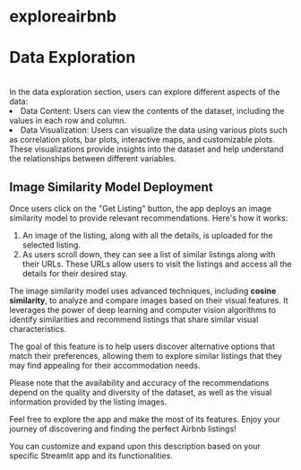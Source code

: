 # exploreairbnb
<h1>Data Exploration</h1>
<br>In the data exploration section, users can explore different aspects of the data:</br>
<li>Data Content: Users can view the contents of the dataset, including the values in each row and column.</li>
<li>Data Visualization: Users can visualize the data using various plots such as correlation plots, bar plots, interactive maps, and customizable plots. These visualizations provide insights into the dataset and help understand the relationships between different variables.</li>
<h2>Image Similarity Model Deployment</h2>
Once users click on the "Get Listing" button, the app deploys an image similarity model to provide relevant recommendations. Here's how it works:

<ol>
  <li>An image of the listing, along with all the details, is uploaded for the selected listing.</li>
  <li>As users scroll down, they can see a list of similar listings along with their URLs. These URLs allow users to visit the listings and access all the details for their desired stay.</li>
</ol>
The image similarity model uses advanced techniques, including <strong>cosine similarity</strong>, to analyze and compare images based on their visual features. It leverages the power of deep learning and computer vision algorithms to identify similarities and recommend listings that share similar visual characteristics.

The goal of this feature is to help users discover alternative options that match their preferences, allowing them to explore similar listings that they may find appealing for their accommodation needs.

Please note that the availability and accuracy of the recommendations depend on the quality and diversity of the dataset, as well as the visual information provided by the listing images.

Feel free to explore the app and make the most of its features. Enjoy your journey of discovering and finding the perfect Airbnb listings!

You can customize and expand upon this description based on your specific Streamlit app and its functionalities.

